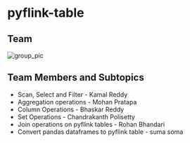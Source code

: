 # pyflink-table

## Team 
![group_pic](https://github.com/rohan6471/pyflink-table/blob/main/group.PNG)

## Team Members and Subtopics

- Scan, Select and Filter - Kamal Reddy
- Aggregation operations - Mohan Pratapa
- Column Operations - Bhaskar Reddy
- Set Operations - Chandrakanth Polisetty
- Join operations on pyflink tables - Rohan Bhandari
- Convert pandas dataframes to pyflink table - suma soma

